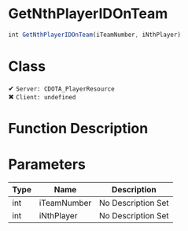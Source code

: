 # GetNthPlayerIDOnTeam
```js
int GetNthPlayerIDOnTeam(iTeamNumber, iNthPlayer)
```
# Class
✔ `Server: CDOTA_PlayerResource`  
✖ `Client: undefined`  

# Function Description

# Parameters
Type|Name|Description
--|--|--
int|iTeamNumber|No Description Set
int|iNthPlayer|No Description Set
